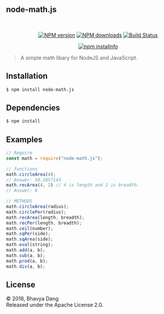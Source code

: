 ## node-math.js

<div align="center">
  <br />
  <p>
    <a href="https://www.npmjs.com/package/node-math.js"><img src="https://img.shields.io/npm/v/node-math.js.svg?maxAge=3600" alt="NPM version" /></a>
    <a href="https://www.npmjs.com/package/node-math.js"><img src="https://img.shields.io/npm/dt/node-math.js.svg?maxAge=3600" alt="NPM downloads" /></a>
    <a href="https://www.npmjs.com/package/node-math.js"><img src="https://img.shields.io/travis/Sythe2954/node-math.js.svg" alt="Build Status" /></a>
  </p>
  <p>
    <a href="https://nodei.co/npm/node-math.js/"><img src="https://nodei.co/npm/node-math.js.png?downloads=true&stars=true" alt="npm installnfo" /></a>
  </p>
</div>


> A simple math libary for NodeJS and JavaScript.<br>


## Installation

```bash
$ npm install node-math.js
```

## Dependencies

```bash
$ npm install
```

## Examples

```js
// Require
const math = require("node-math.js");

// functions
math.circleArea(4);
// Answer: 50.2857143
math.recArea(4, 2) // 4 is length and 2 is breadth.
// Answer: 8

// METHODS
math.circleArea(radius);
math.circlePer(radius);
math.recArea(length, breadth);
math.recPer(length, breadth);
math.ceil(number);
math.sqPer(side);
math.sqArea(side);
math.eval(string);
math.add(a, b);
math.sub(a, b);
math.prod(a, b);
math.div(a, b);
```

## License

&copy; 2018, Bhavya Dang<br>
Released under the Apache License 2.0.